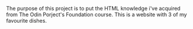 The purpose of this project is to put the HTML knowledge i've acquired from The Odin Porject's Foundation course. This is a website with 3 of my favourite dishes.

